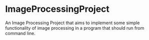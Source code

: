 # ImageProcessingProject
An Image Processing Project that aims to implement some simple functionality of image processing in a program that should run from command line.